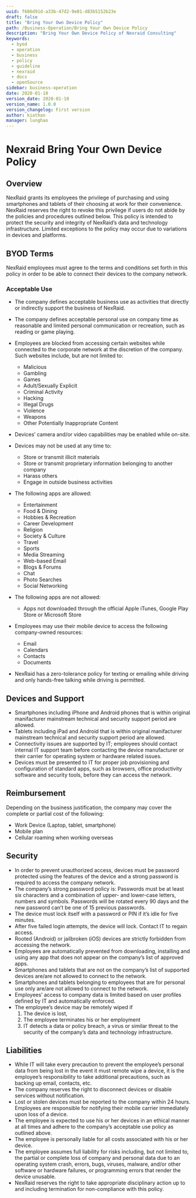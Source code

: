 ```yaml
---
uuid: f686d91d-a33b-47d2-9e01-d83b5152b23e
draft: false
title: "Bring Your Own Device Policy"
path: /Business-Operation/Bring Your Own Device Policy
description: "Bring Your Own Device Policy of Nexraid Consulting"
keywords: 
  - byod
  - operation
  - business
  - policy
  - guideline
  - nexraid
  - docs
  - openSource
sidebar: business-operation
date: 2020-01-10
version_date: 2020-01-10
version_name: 1.0.0
version_changelog: First version
author: kiathan
manager: lunghao
---
```


# Nexraid Bring Your Own Device Policy
## Overview
NexRaid grants its employees the privilege of purchasing and using smartphones and tablets of their choosing at work for their convenience. NexRaid reserves the right to revoke this privilege if users do not abide by the policies and procedures outlined below. This policy is intended to protect the security and integrity of NexRaid’s data and technology infrastructure. Limited exceptions to the policy may occur due to variations in devices and platforms.


## BYOD Terms
NexRaid employees must agree to the terms and conditions set forth in this policy in order to be able to connect their devices to the company network.

### Acceptable Use
* The company defines acceptable business use as activities that directly or indirectly support the business of NexRaid.
* The company defines acceptable personal use on company time as reasonable and limited personal communication or recreation, such as reading or game playing.
* Employees are blocked from accessing certain websites while connected to the corporate network at the discretion of the company. Such websites include, but are not limited to:
   * Malicious
   * Gambling
   * Games
   * Adult/Sexually Explicit
   * Criminal Activity
   * Hacking
   * Illegal Drugs
   * Violence
   * Weapons
   * Other Potentially Inappropriate Content
* Devices’ camera and/or video capabilities may be enabled while on-site.
* Devices may not be used at any time to:
   * Store or transmit illicit materials
   * Store or transmit proprietary information belonging to another company
   * Harass others
   * Engage in outside business activities
* The following apps are allowed:
   * Entertainment
   * Food & Dining
   * Hobbies & Recreation
   * Career Development
   * Religion
   * Society & Culture
   * Travel
   * Sports
   * Media Streaming
   * Web-based Email
   * Blogs & Forums
   * Chat
   * Photo Searches
   * Social Networking

* The following apps are not allowed:
   * Apps not downloaded through the official Apple iTunes, Google Play Store or Microsoft Store

* Employees may use their mobile device to access the following company-owned resources:
   * Email
   * Calendars
   * Contacts
   * Documents

* NexRaid has a zero-tolerance policy for texting or emailing while driving and only hands-free talking while driving is permitted.


## Devices and Support
* Smartphones including iPhone and Android phones that is within original manifacturer mainstream technical and security support period are allowed.
* Tablets including iPad and Android that is within original manifacturer mainstream technical and security support period are allowed.
* Connectivity issues are supported by IT; employees should contact internal IT support team before contacting the device manufacturer or their carrier for operating system or hardware related issues.
* Devices must be presented to IT for proper job provisioning and configuration of standard apps, such as browsers, office productivity software and security tools, before they can access the network.


## Reimbursement
Depending on the business justification, the company may cover the complete or partial cost of the following:
* Work Device (Laptop, tablet, smartphone)
* Mobile plan
* Cellular roaming when working overseas

## Security
* In order to prevent unauthorized access, devices must be password protected using the features of the device and a strong password is required to access the company network.
* The company’s strong password policy is: Passwords must be at least six characters and a combination of upper- and lower-case letters, numbers and symbols. Passwords will be rotated every 90 days and the new password can’t be one of 15 previous passwords.
* The device must lock itself with a password or PIN if it’s idle for five minutes.
* After five failed login attempts, the device will lock. Contact IT to regain access.
* Rooted (Android) or jailbroken (iOS) devices are strictly forbidden from accessing the network.
* Employees are automatically prevented from downloading, installing and using any app that does not appear on the company’s list of approved apps.
* Smartphones and tablets that are not on the company’s list of supported devices are/are not allowed to connect to the network.
* Smartphones and tablets belonging to employees that are for personal use only are/are not allowed to connect to the network.
* Employees’ access to company data is limited based on user profiles defined by IT and automatically enforced.
* The employee’s device may be remotely wiped if
   1. The device is lost,
   2. The employee terminates his or her employment
   3. IT detects a data or policy breach, a virus or similar threat to the security of the company’s data and technology infrastructure.


## Liabilities
* While IT will take every precaution to prevent the employee’s personal data from being lost in the event it must remote wipe a device, it is the employee’s responsibility to take additional precautions, such as backing up email, contacts, etc.
* The company reserves the right to disconnect devices or disable services without notification.
* Lost or stolen devices must be reported to the company within 24 hours. Employees are responsible for notifying their mobile carrier immediately upon loss of a device.
* The employee is expected to use his or her devices in an ethical manner at all times and adhere to the company’s acceptable use policy as outlined above.
* The employee is personally liable for all costs associated with his or her device.
* The employee assumes full liability for risks including, but not limited to, the partial or complete loss of company and personal data due to an operating system crash, errors, bugs, viruses, malware, and/or other software or hardware failures, or programming errors that render the device unusable.
* NexRaid reserves the right to take appropriate disciplinary action up to and including termination for non-compliance with this policy.
